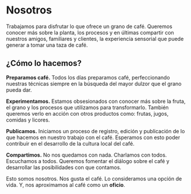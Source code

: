 # Nosotros

Trabajamos para disfrutar lo que ofrece un grano de café. Queremos conocer más sobre la planta, los procesos y en últimas compartir con nuestros amigos, familiares y clientes, la experiencia sensorial que puede generar a tomar una taza de café.

## ¿Cómo lo hacemos? 

**Preparamos café.** Todos los días preparamos café, perfeccionando nuestras técnicas siempre en la búsqueda del mayor dulzor que el grano pueda dar.

**Experimentamos.** Estamos obsesionados con conocer más sobre la fruta, el grano y los procesos que utilizamos para transformarlo. También queremos verlo en acción con otros productos como: frutas, jugos, comidas y licores.

**Publicamos.** Iniciamos un proceso de registro, edición y publicación de lo que hacemos en nuestro trabajo con el café. Esperamos con esto poder contribuir en el desarrollo de la cultura local del café. 

**Compartimos.** No nos quedamos con nada. Charlamos con todos. Escuchamos a todos. Queremos fomentar el diálogo sobre el café y desarrollar las posibilidades con que contamos.

Esto somos nosotros. Nos gusta el café. Lo consideramos una opción de vida. Y, nos aproximamos al café como un **oficio**.